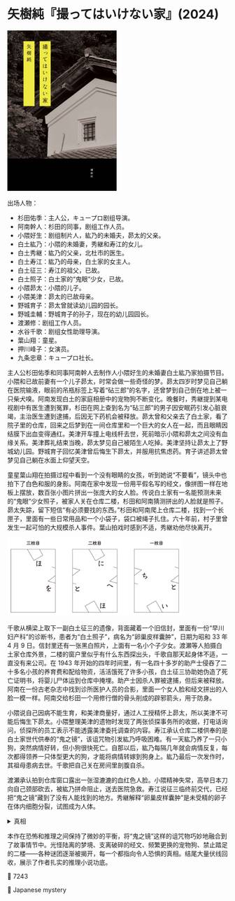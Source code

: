 # 矢樹純『撮ってはいけない家』(2024)

<img src=images/2024_cover.jpg width=250/>

出场人物：
* 杉田佑季：主人公，キュープロ剧组导演。
* 阿南幹人：杉田的同事，剧组工作人员。
* 小隈好生：剧组制片人，紘乃的未婚夫，昴太的父亲。
* 白土紘乃：小隈的未婚妻，秀継和寿江的女儿。
* 白土秀継：紘乃的父亲，北杜市的医生。
* 白土寿江：紘乃的母亲，白土家的女主人。
* 白土征三：寿江的祖父，已故。
* 白土照子：白土家的“鬼眼”少女，已故。
* 小隈昴太：小隈的儿子。
* 小隈美津：昴太的已故母亲。
* 野城育子：昴太曾就读幼儿园的园长。
* 野城圭輔：野城育子的孙子，现在的幼儿园园长。
* 渡瀬修：剧组工作人员。
* 水谷千歌：剧组女性助理导演。
* 葉山翔：童星。
* 押川峰子：女演员。
* 九条忠章：キュープロ社长。

主人公杉田佑季和同事阿南幹人去制作人小隈好生的未婚妻白土紘乃家拍摄节目。小隈和已故前妻有一个儿子昴太，时常会做一些奇怪的梦。昴太四岁时梦见自己躺在医院输液，眼前的吊瓶标签上写着“砧三郎”的名字，还曾梦到自己倒在地上被一只柴犬嗅。阿南发现白土的家庭相册中的宠物狗不断变化。晚餐时，秀継提到某电视剧中有医生遭到冤罪，杉田在网上查到名为“砧三郎”的男子因安眠药引发心脏衰竭，主治医生遭到逮捕，后因无下药机会被释放。昴太曾和父亲去了白土家，看了院子里的仓库，回来之后梦到在一间仓库里和一个巨大的女人在一起，而且眼睛因结膜下出血变得通红。美津开车撞上电线杆去世，死前暗示小隈和昴太之间没有血缘关系。美津葬礼结束当晚，昴太梦见自己被陌生人吃掉。美津坚持让昴太上了野城幼儿园。野城育子回忆美津曾后悔生下昴太，并服用抗焦虑药。育子讲述昴太曾梦见自己躺在水面上仰望天空。

童星葉山翔在拍摄过程中看到一个没有眼睛的女孩，听到她说“不要看”，镜头中也拍下了白色和服的身影。阿南在家中发现一份用平假名写的经文，像拼图一样在地板上摆放，数百张小图片拼出一张庞大的女人脸。传说白土家有一名能预测未来的“鬼眼”少女照子，被家人关在仓库二楼，杉田和阿南猜测拼出的人脸就是照子。昴太失踪，留下短信“有必须要找的东西。”杉田和阿南爬上仓库二楼，找到一个长匣子，里面有一些日常用品和一个小袋子，袋口被绳子扎住。六十年前，村子里曾发生一起可怕的大规模杀人事件。葉山拍戏时感到不适，秀継劝他尽快离开。

<img src=images/2024_jigsaw.jpg width=400/>

千歌从横梁上取下一副白土征三的遗像，背面藏着一个旧信封，里面有一份“早川妇产科”的诊断书，患者为“白土照子”，病名为“卵巢皮样囊肿”，日期为昭和 33 年 4 月 9 日。信封里还有一张黑白照片，上面有一名小个子少女。渡瀬等人拍摄白土家仓库外景，二楼的窗户里似乎有什么东西探出头，千歌自那天起身体不适，一直没有来公司。在 1943 年开始的四年时间里，有一名四十多岁的助产士侵吞了二十多名小孩的养育费和配给物资，活活饿死了许多小孩，白土征三协助她伪造了死亡证明书，将婴儿尸体运到仓库中掩埋。助产士因杀人罪被逮捕，但后来被释放。阿南在一份古老杂志中找到诊所医护人员的合影，里面一个女人脸和经文拼出的人脸一模一样。阿南交给杉田一个用修行僧的骨头削成的辟邪箭头，用于防身。

小隈说自己因病不能生育，和美津商量好，通过人工授精怀上昴太，所以美津不可能后悔生下昴太。小隈整理美津的遗物时发现了两张侦探事务所的收据，打电话询问，侦探所的员工表示不能透露美津委托调查的内容。寿江承认仓库二楼供奉的是白土家世代供奉的“鬼之镜”，该诅咒物引发紘乃呼吸困难。有一天紘乃养了一只小狗，突然病情好转，但小狗很快死亡。自那以后，紘乃每隔几年就会病情反复，每次都得领养一只体型更大的狗，才能将病情转嫁到狗身上。紘乃最后一次发作时，其祖母患病去世。千歌把自己关在房间里剖腹自杀。

渡瀬承认拍到仓库窗口露出一张湿漉漉的血红色人脸。小隈精神失常，高举日本刀向自己颈部砍去，被紘乃拼命阻止，送去医院急救。寿江说征三临终前交代，已经把“鬼之镜”藏到了没有人能找到的地方。秀継解释“卵巢皮样囊肿”是未受精的卵子在体内细胞分裂，试图成为人体。

<details><summary>真相</summary>
“鬼眼”少女白土照子被家人关在仓库二楼，不久因病去世。照子的父亲征三和杀人助产士受到“鬼之镜”的诅咒，联手杀害了二十名婴儿。

昴太能看到死者视角的梦：
* 在医院输液：昴太在上学的路上经过砧三郎的公寓，后者被投毒杀害。
* 被柴犬嗅：昴太常去的公园中有个老人在遛狗时去世。
* 被陌生人吃掉：从已故美津的视角，看到骨盘上自己的骨头被筷子拾起。
* 仓库中巨大的女人：从被害婴儿的视角，看到杀人助产士。

美津委托侦探事务所调查昴太生父的身份，也即当年的精子捐赠者。昴太的生父是野城圭輔，当年的杀人助产士是野城育子。美津在调查过程中了解到育子的过去，后悔生下有育子血统的昴太。育子因此杀死美津，伪装成交通事故。征三把“鬼之镜”藏在村子附近的一座废弃古寺的井里，昴太坐巴士前去寻找。野城育子、白土照子均受到“鬼之镜”诅咒得了包含头发和牙齿的卵巢肿瘤，千歌剖腹也是为了取出卵巢里的肿瘤。
</details>

本作在恐怖和推理之间保持了微妙的平衡，将“鬼之镜”这样的诅咒物巧妙地融合到了故事情节中。光怪陆离的梦境、支离破碎的经文、频繁更换的宠物狗、禁止踏足的二楼——各种谜团逐渐被揭开，每一个都指向令人恐惧的真相。结尾大量伏线回收，展示了作者扎实的推理小说功底。

:link: 7243

:file_folder: Japanese mystery

